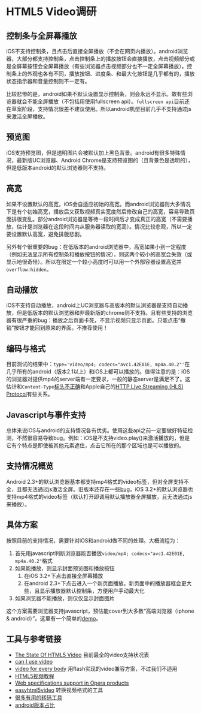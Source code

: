 HTML5 Video调研
=========

## 控制条与全屏幕播放

iOS不支持控制条，且点击后直接全屏播放（不会在网页内播放）。android浏览器，大部分都支持控制条，点击控制条上的播放按钮会直接播放，点击视频部分或是全屏幕按钮会全屏幕播放（有些浏览器点击视频部分也不一定全屏幕播放）。控制条上的外观也各有不同，播放按钮、进度条、和最大化按钮是几乎都有的，播放状态指示器和音量控制则不一定有。

比较悲惨的是，android如果不默认设置显示控制条，则会永远不显示。故有些浏览器就会不能全屏播放（不包括用使用fullscreen api）。`fullscreen api`目前还在草案阶段，支持情况很差不建议使用。所以android机型目前几乎不支持通过js来激活全屏播放。

## 预览图

iOS支持预览图，但是透明图片会被默认加上黑色背景。android有很多特殊情况，最新版UC浏览器、Android Chrome是支持预览图的（且背景色是透明的），但是低版本android的默认浏览器则不支持。

## 高宽

如果不设置默认的高宽，iOS会自适应初始的高宽。而android浏览器则大多情况下是有个初始高宽，播放后又获取视频真实宽度然后修改自己的高宽，容易导致页面排版变乱。部分android浏览器是等待一段时间后才变成真正的高宽（不需要播放，估计是浏览器在这段时间内从服务器读取的宽高）。情况比较悲观，所以一定要设置默认高宽，避免排版悲剧。

另外有个很重要的bug：在低版本的android浏览器中，高宽如果小到一定程度（例如无法显示所有控制条和播放按钮的情况），则这两个较小的高宽会失效（或显示地很奇怪）。所以在限定一个较小高度时可以用一个外部容器设置高宽并`overflow:hidden`。

## 自动播放

iOS不支持自动播放，android上UC浏览器与高版本的默认浏览器是支持自动播放，但是低版本的默认浏览器和非最新版的chrome则不支持。且有些支持的浏览器有很严重的bug：播放之后页面卡死，不显示视频只显示页面。只能点击“撤销”按钮才能回到原来的界面。不推荐使用！

## 编码与格式

目前测试的结果中：`type='video/mp4; codecs="avc1.42E01E, mp4a.40.2"'`在几乎所有的android（版本2.1以上）和iOS上都可以播放的。值得注意的是：iOS的浏览器对提供mp4的server端有一定要求，一般的静态server是满足不了。这估计和`Content-Type`[标头不正确](http://www.html5rocks.com/zh/tutorials/video/basics/#toc-markup)和Apple自己的[HTTP Live Streaming (HLS) Protocol](http://developer.apple.com/resources/http-streaming/)有些关系。

## Javascript与事件支持

总体来说iOS与android的支持情况各有优劣。使用这些api之前一定要做好特征检测，不然很容易导致bug。例如：iOS是不支持video.play()来激活播放的，但是它有个特点是即使被其他元素遮住，点击它所在的那个区域也是可以播放的。

## 支持情况概览

Android 2.3+的默认浏览器基本都支持mp4格式的video标签，但对全屏支持不全，且都无法通过js激活全屏。旧版本还存在一些[bug](http://www.broken-links.com/2010/07/08/making-html5-video-work-on-android-phones/)。iOS 3.2+的默认浏览器也支持mp4格式的video标签（默认打开即调用默认播放器全屏播放，且无法通过js来播放）。

## 具体方案

按照目前的支持情况，需要针对iOS和android做不同的处理。大概流程为：

1. 首先用javascript判断浏览器能否播放`video/mp4; codecs="avc1.42E01E, mp4a.40.2"`格式
2. 如果能播放，则显示封面预览图和播放按钮
    1. 在iOS 3.2+下点击直接全屏幕播放
    2. 在android 2.3+下点击进入一个新页面播放。新页面中的播放器框会更大些，且显示播放器默认控制条，方便用户手动最大化
3. 如果浏览器不能播放，则仅仅显示封面图片

这个方案需要浏览器支持javascript，预估能cover到大多数“高端浏览器（iphone & android）”。这里有一个简单的[demo](http://nodejs.in/DeadSimpleVideoPlayer/)。

## 工具与参考链接

* [The State Of HTML5 Video](http://www.longtailvideo.com/html5/) 目前最全的video支持状况表
* [can I use video](http://caniuse.com/video)
* [video for every body](http://camendesign.com/code/video_for_everybody) 用flash实现的video兼容方案，不过我们不适用
* [HTML5视频教程](http://www.html5rocks.com/zh/tutorials/video/basics/#toc-markup)
* [Web specifications support in Opera products](http://www.opera.com/docs/specs/productspecs/)
* [easyhtml5video](http://easyhtml5video.com/) 转换视频格式的工具
* [很多有用的转码工具](http://www.broken-links.com/2010/07/30/encoding-video-for-android/)
* [android版本占比](http://developer.android.com/about/dashboards/index.html)


